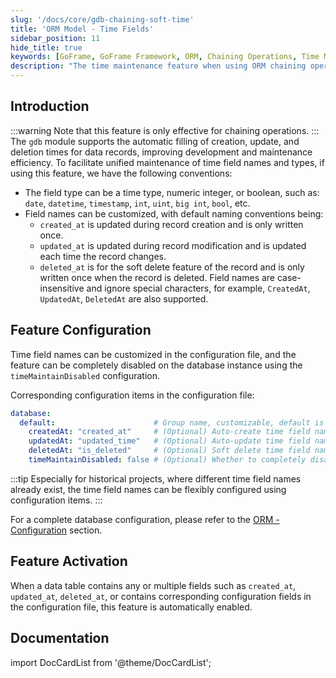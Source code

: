 ```yaml
---
slug: '/docs/core/gdb-chaining-soft-time'
title: 'ORM Model - Time Fields'
sidebar_position: 11
hide_title: true
keywords: [GoFrame, GoFrame Framework, ORM, Chaining Operations, Time Maintenance, gdb, Auto-Fill, Soft Delete, Presentation Layer, Data Operation]
description: "The time maintenance feature when using ORM chaining operations in the gdb module of the GoFrame framework. By automatically filling in creation, update, and deletion times, development efficiency is significantly improved. The article elaborates on how to enable these features and implement them during database operations such as insertions, updates, and deletions. Additionally, it provides solutions for scenarios like soft deletion and ignoring time maintenance."
---
```


## Introduction
:::warning
Note that this feature is only effective for chaining operations.
:::
The `gdb` module supports the automatic filling of creation, update, and deletion times for data records, improving development and maintenance efficiency. To facilitate unified maintenance of time field names and types, if using this feature, we have the following conventions:

- The field type can be a time type, numeric integer, or boolean, such as: `date`, `datetime`, `timestamp`, `int`, `uint`, `big int`, `bool`, etc.
- Field names can be customized, with default naming conventions being:
  - `created_at` is updated during record creation and is only written once.
  - `updated_at` is updated during record modification and is updated each time the record changes.
  - `deleted_at` is for the soft delete feature of the record and is only written once when the record is deleted.
Field names are case-insensitive and ignore special characters, for example, `CreatedAt`, `UpdatedAt`, `DeletedAt` are also supported.

## Feature Configuration

Time field names can be customized in the configuration file, and the feature can be completely disabled on the database instance using the `timeMaintainDisabled` configuration.

Corresponding configuration items in the configuration file:

```yaml
database:
  default:                      # Group name, customizable, default is "default"
    createdAt: "created_at"     # (Optional) Auto-create time field name
    updatedAt: "updated_time"   # (Optional) Auto-update time field name
    deletedAt: "is_deleted"     # (Optional) Soft delete time field name
    timeMaintainDisabled: false # (Optional) Whether to completely disable the time update feature. If true, CreatedAt/UpdatedAt/DeletedAt will be ineffective
```

:::tip
Especially for historical projects, where different time field names already exist, the time field names can be flexibly configured using configuration items.
:::

For a complete database configuration, please refer to the [ORM - Configuration](../../ORM使用配置/ORM使用配置.md) section.

## Feature Activation

When a data table contains any or multiple fields such as `created_at`, `updated_at`, `deleted_at`, or contains corresponding configuration fields in the configuration file, this feature is automatically enabled.

## Documentation

import DocCardList from '@theme/DocCardList';

<DocCardList />
